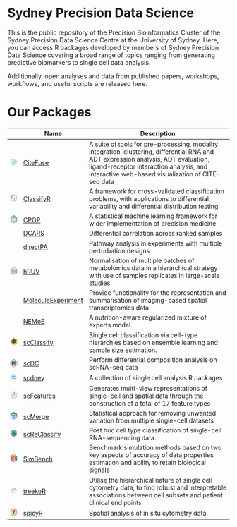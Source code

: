 # Sydney Precision Data Science

This is the public repository of the Precision Bioinformatics Cluster of the Sydney Precision Data Science Centre at the University of Sydney. Here, you can access R packages developed by members of Sydney Precision Data Science covering a broad range of topics ranging from generating predictive biomarkers to single cell data analysis. 

Additionally, open analyses and data from published papers, workshops, workflows, and useful scripts are released here.

# Our Packages

|                                                                                                                             | Name                                                                   | Description                                                                                                                                                                                                                         |
| --------------------------------------------------------------------------------------------------------------------------- | ---------------------------------------------------------------------- | ----------------------------------------------------------------------------------------------------------------------------------------------------------------------------------------------------------------------------------- |
| <img src="https://github.com/SydneyBioX/SydneyBioXStickers/blob/main/CiteFuse/CiteFuse.png?raw=true" width="100">           | [CiteFuse](https://github.com/SydneyBioX/CiteFuse)                     | A suite of tools for pre-processing, modality integration, clustering, differential RNA and ADT expression analysis, ADT evaluation, ligand-receptor interaction analysis, and interactive web-based visualization of CITE-seq data |
| <img src="https://github.com/SydneyBioX/SydneyBioXStickers/blob/main/ClassifyR/classifyR.png?raw=true" width="100">         | [ClassifyR](https://github.com/SydneyBioX/ClassifyR)                   | A framework for cross-validated classification problems, with applications to differential variability and differential distribution testing                                                                                        |
| <img src="https://github.com/SydneyBioX/SydneyBioXStickers/blob/main/CPOP/cpop_hex.png?raw=true" width="100">               | [CPOP](https://github.com/SydneyBioX/CPOP)                             | A statistical machine learning framework for wider implementation of precision medicine                                                                                                                                             |
|                                                                                                                             | [DCARS](https://github.com/shazanfar/DCARS)                            | Differential correlation across ranked samples                                                                                                                                                                                      |
|                                                                                                                             | [directPA](https://github.com/PYangLab/directPA)                       | Pathway analysis in experiments with multiple perturbation designs                                                                                                                                                                  |
| <img src="https://github.com/SydneyBioX/SydneyBioXStickers/blob/main/hRUV/hRUV.png?raw=true" width="100">                   | [hRUV](https://github.com/SydneyBioX/hRUV)                             | Normalisation of multiple batches of metabolomics data in a hierarchical strategy with use of samples replicates in large-scale studies                                                                                             |
|                                                                                                                             | [MoleculeExperiment](https://github.com/SydneyBioX/MoleculeExperiment) | Provide functionality for the representation and summarisation of imaging-based spatial transcriptomics data                                                                                                                        |
|                                                                                                                             | [NEMoE](https://github.com/SydneyBioX/NEMoE)                           | A nutrition-aware regularized mixture of experts model                                                                                                                                                                              |
| <img src="https://github.com/SydneyBioX/SydneyBioXStickers/blob/main/scClassify/scClassify.png?raw=true" width="100">       | [scClassify](https://github.com/SydneyBioX/scClassify)                 | Single cell classification via cell-type hierarchies based on ensemble learning and sample size estimation.                                                                                                                         |
| <img src="https://github.com/SydneyBioX/SydneyBioXStickers/blob/main/scDC/scDC.png?raw=true" width="100">                   | [scDC](https://github.com/SydneyBioX/scDC)                             | Perform differential composition analysis on scRNA-seq data                                                                                                                                                                         |
| <img src="https://github.com/SydneyBioX/SydneyBioXStickers/blob/main/scdney/scdney.png?raw=true" width="100">               | [scdney](https://github.com/SydneyBioX/scdney)                         | A collection of single cell analysis R packages                                                                                                                                                                                     |
| <img src="https://github.com/SydneyBioX/SydneyBioXStickers/blob/main/scFeatures/sticker_version2.png?raw=true" width="100"> | [scFeatures](https://github.com/SydneyBioX/scFeatures)                 | Generates multi-view representations of single-cell and spatial data through the construction of a total of 17 feature types                                                                                                        |
| <img src="https://github.com/SydneyBioX/SydneyBioXStickers/blob/main/scMerge/scMerge.png?raw=true" width="100">             | [scMerge](https://github.com/SydneyBioX/scMerge)                       | Statistical approach for removing unwanted variation from multiple single-cell datasets                                                                                                                                             |
| <img src="https://github.com/SydneyBioX/SydneyBioXStickers/blob/main/scReClassify/scReClassify.png?raw=true" width="100">   | [scReClassify](https://github.com/SydneyBioX/scReClassify)             | Post hoc cell type classification of single-cell RNA-sequencing data.                                                                                                                                                               |
| <img src="https://github.com/SydneyBioX/SydneyBioXStickers/blob/main/SimBench/simbench_sticker.png?raw=true" width="100">   | [SimBench](https://github.com/SydneyBioX/SimBench)                     | Benchmark simulation methods based on two key aspects of accuracy of data properties estimation and ability to retain biological signals                                                                                            |
| <img src="https://github.com/SydneyBioX/SydneyBioXStickers/blob/main/treekoR/treekoR.png?raw=true" width="100">             | [treekoR](https://github.com/adam2o1o/treekoR/)                        | Utilise the hierarchical nature of single cell cytometry data, to find robust and interpretable associations between cell subsets and patient clinical end points                                                                   |
| <img src="https://github.com/SydneyBioX/SydneyBioXStickers/blob/main/spicyR/spicyR_standard.png?raw=true" width="100">      | [spicyR](https://github.com/ellispatrick/spicyR)                       | Spatial analysis of in situ cytometry data.                                                                                                                                                                                                                                    |
